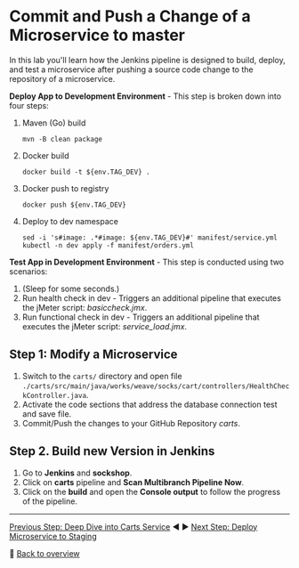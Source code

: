 # Commit and Push a Change of a Microservice to master

In this lab you'll learn how the Jenkins pipeline is designed to build, deploy, and test a microservice after pushing a source code change to the repository of a microservice. 

**Deploy App to Development Environment** - This step is broken down into four steps:   

1. Maven (Go) build
    ```
    mvn -B clean package
    ```

1. Docker build
    ```
    docker build -t ${env.TAG_DEV} .
    ```

1. Docker push to registry
    ```
    docker push ${env.TAG_DEV}
    ```

1. Deploy to dev namespace
    ```
    sed -i 's#image: .*#image: ${env.TAG_DEV}#' manifest/service.yml
    kubectl -n dev apply -f manifest/orders.yml
    ```

**Test App in Development Environment** - This step is conducted using two scenarios:   
1. (Sleep for some seconds.)
1. Run health check in dev - Triggers an additional pipeline that executes the jMeter script: *basiccheck.jmx*.
1. Run functional check in dev - Triggers an additional pipeline that executes the jMeter script: *service_load.jmx*.

## Step 1: Modify a Microservice

1. Switch to the `carts/` directory and open file `./carts/src/main/java/works/weave/socks/cart/controllers/HealthCheckController.java`. 
1. Activate the code sections that address the database connection test and save file.
1. Commit/Push the changes to your GitHub Repository *carts*.

## Step 2. Build new Version in Jenkins

1. Go to **Jenkins** and **sockshop**.
1. Click on **carts** pipeline and **Scan Multibranch Pipeline Now**.
1. Click on the **build** and open the **Console output** to follow the progress of the pipeline.

---

[Previous Step: Deep Dive into Carts Service](../01_Deep_Dive_into_Carts_Service) :arrow_backward: :arrow_forward: [Next Step: Deploy Microservice to Staging](../03_Deploy_Microservice_to_Staging)

:arrow_up_small: [Back to overview](../)